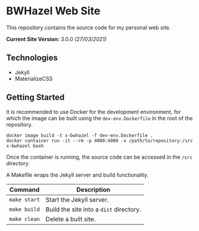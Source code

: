 # BWHazel Web Site

This repository contains the source code for my personal web site.

**Current Site Version:** 3.0.0 _(27/03/2021)_

## Technologies

* Jekyll
* MaterializeCSS

## Getting Started

It is recommended to use Docker for the development environment, for which the image can be built using the `dev-env.Dockerfile` in the root of the repository.

```
docker image build -t x-bwhazel -f dev-env.Dockerfile .
docker container run -it --rm -p 4000:4000 -v /path/to/repository:/src x-bwhazel bash
```

Once the container is running, the source code can be accessed in the `/src` directory.

A Makefile wraps the Jekyll server and build functionality.

Command | Description
--- | ---
`make start` | Start the Jekyll server.
`make build` | Build the site into a `dist` directory.
`make clean` | Delete a built site.